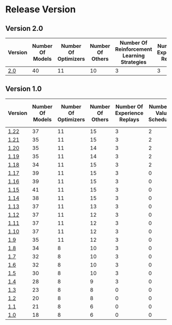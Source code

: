 # Release Version

## Version 2.0

| Version                 | Number Of Models | Number Of Optimizers | Number Of Others | Number Of Reinforcement Learning Strategies | Number Of Experience Replays | Number Of Value Schedulers | Distributed Training Strategies | Number Of Quick Setups | Backward Incompatible Changes |
|-------------------------|------------------|----------------------|------------------|---------------------------------------------|------------------------------|----------------------------|---------------------------------|------------------------|-------------------------------|
| [2.0](Release/2-0.md)   | 40               | 11                   | 10               | 3                                           | 3                            | 2                          | 2                               | 2                      | Yes                           |

## Version 1.0

| Version                 | Number Of Models | Number Of Optimizers | Number Of Others | Number Of Experience Replays | Number Of Value Schedulers | Number Of Quick Setups | Backward Incompatible Changes |
|-------------------------|------------------|----------------------|------------------|------------------------------|----------------------------|------------------------|-------------------------------|
| [1.22](Release/1-21.md) | 37               | 11                   | 15               | 3                            | 2                          | 2                      | No                            |
| [1.21](Release/1-21.md) | 35               | 11                   | 15               | 3                            | 2                          | 2                      | No                            |
| [1.20](Release/1-20.md) | 35               | 11                   | 14               | 3                            | 2                          | 2                      | Yes                           |
| [1.19](Release/1-19.md) | 35               | 11                   | 14               | 3                            | 2                          | 2                      | Yes                           |
| [1.18](Release/1-18.md) | 34               | 11                   | 15               | 3                            | 2                          | 0                      | Yes                           |
| [1.17](Release/1-17.md) | 39               | 11                   | 15               | 3                            | 0                          | 0                      | Yes                           |
| [1.16](Release/1-16.md) | 39               | 11                   | 15               | 3                            | 0                          | 0                      | Yes                           |
| [1.15](Release/1-15.md) | 41               | 11                   | 15               | 3                            | 0                          | 0                      | No                            |
| [1.14](Release/1-14.md) | 38               | 11                   | 15               | 3                            | 0                          | 0                      | Yes                           |
| [1.13](Release/1-13.md) | 37               | 11                   | 13               | 3                            | 0                          | 0                      | No                            |
| [1.12](Release/1-12.md) | 37               | 11                   | 12               | 3                            | 0                          | 0                      | Yes                           |
| [1.11](Release/1-11.md) | 37               | 11                   | 12               | 3                            | 0                          | 0                      | No                            |
| [1.10](Release/1-10.md) | 37               | 11                   | 12               | 3                            | 0                          | 0                      | No                            |
| [1.9](Release/1-9.md)   | 35               | 11                   | 12               | 3                            | 0                          | 0                      | No                            |
| [1.8](Release/1-8.md)   | 34               | 8                    | 10               | 3                            | 0                          | 0                      | No                            |
| [1.7](Release/1-7.md)   | 32               | 8                    | 10               | 3                            | 0                          | 0                      | No                            |
| [1.6](Release/1-6.md)   | 32               | 8                    | 10               | 3                            | 0                          | 0                      | No                            |
| [1.5](Release/1-5.md)   | 30               | 8                    | 10               | 3                            | 0                          | 0                      | No                            |
| [1.4](Release/1-4.md)   | 28               | 8                    | 9                | 3                            | 0                          | 0                      | No                            |
| [1.3](Release/1-3.md)   | 23               | 8                    | 8                | 0                            | 0                          | 0                      | No                            |
| [1.2](Release/1-2.md)   | 20               | 8                    | 8                | 0                            | 0                          | 0                      | No                            |
| [1.1](Release/1-1.md)   | 21               | 8                    | 6                | 0                            | 0                          | 0                      | No                            |
| [1.0](Release/1-0.md)   | 18               | 8                    | 6                | 0                            | 0                          | 0                      | No                            |

